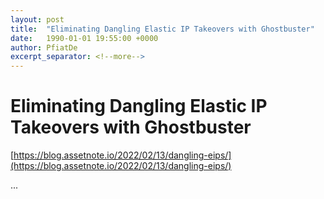 ```yaml
---
layout: post
title:  "Eliminating Dangling Elastic IP Takeovers with Ghostbuster"
date:   1990-01-01 19:55:00 +0000
author: PfiatDe
excerpt_separator: <!--more-->
---
```


# Eliminating Dangling Elastic IP Takeovers with Ghostbuster
[https://blog.assetnote.io/2022/02/13/dangling-eips/](https://blog.assetnote.io/2022/02/13/dangling-eips/)

...
<!--more-->
